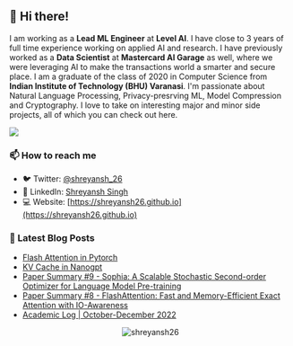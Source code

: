 ## 👋 Hi there!

<!--
**shreyansh26/shreyansh26** is a ✨ _special_ ✨ repository because its `README.md` (this file) appears on your GitHub profile.

Here are some ideas to get you started:

- 🔭 I’m currently working on ...
- 🌱 I’m currently learning ...
- 👯 I’m looking to collaborate on ...
- 🤔 I’m looking for help with ...
- 💬 Ask me about ...
- 📫 How to reach me: ...
- 😄 Pronouns: ...
- ⚡ Fun fact: ...
-->

I am working as a **Lead ML Engineer** at **Level AI**. I have close to 3 years of full time experience working on applied AI and research. I have previously worked as a **Data Scientist** at **Mastercard AI Garage** as well, where we were leveraging AI to make the transactions world a smarter and secure place. I am a graduate of the class of 2020 in Computer Science from **Indian Institute of Technology (BHU) Varanasi**. I'm passionate about Natural Language Processing, Privacy-presrving ML, Model Compression and Cryptography. I love to take on interesting major and minor side projects, all of which you can check out here.

![](https://komarev.com/ghpvc/?username=shreyansh26&color=blue)

### 📫 How to reach me
- 🐦 Twitter: [@shreyansh_26](https://twitter.com/shreyansh_26)
- 👥 LinkedIn: [Shreyansh Singh](https://www.linkedin.com/in/shreyansh26/)
- 💻 Website: [https://shreyansh26.github.io](https://shreyansh26.github.io)

### 📕 Latest Blog Posts
<!-- BLOG-POST-LIST:START -->
- [Flash Attention in Pytorch](https://shreyansh26.github.io/project/flash-attention-pytorch/)
- [KV Cache in Nanogpt](https://shreyansh26.github.io/project/kv-cache-nanogpt/)
- [Paper Summary #9 - Sophia: A Scalable Stochastic Second-order Optimizer for Language Model Pre-training](https://shreyansh26.github.io/post/2023-05-28_sophia_scalable_second_order_optimizer_llms/)
- [Paper Summary #8 - FlashAttention: Fast and Memory-Efficient Exact Attention with IO-Awareness](https://shreyansh26.github.io/post/2023-03-26_flash-attention/)
- [Academic Log | October-December 2022](https://shreyansh26.github.io/post/2023-01-03-academic_log_october_december_22/)
<!-- BLOG-POST-LIST:END -->

<p align="center"> <img src="https://github-readme-stats.vercel.app/api?username=shreyansh26&show_icons=true&count_private=true&theme=tokyonight" alt="shreyansh26" />
